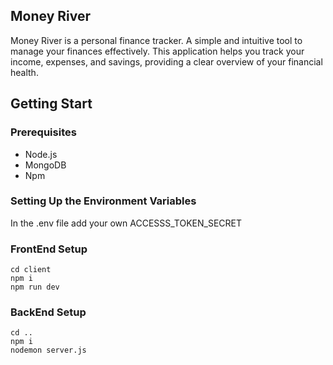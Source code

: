 ## Money River
Money River is a personal finance tracker. A simple and intuitive tool to manage your finances effectively. This application helps you track your income, expenses, and savings, providing a clear overview of your financial health. 

## Getting Start
### Prerequisites
* Node.js
* MongoDB
* Npm

### Setting Up the Environment Variables
In the .env file add your own ACCESSS_TOKEN_SECRET
### FrontEnd Setup
```
cd client
npm i
npm run dev
```
### BackEnd Setup

```
cd ..
npm i
nodemon server.js
```
